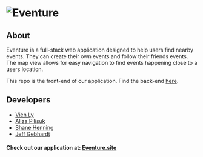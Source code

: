 # ![Eventure](./app/resources/logo-large.png)
## About  
Eventure is a full-stack web application designed to help users find nearby events. They can create their own events and follow their friends events. The map view allows for easy navigation to find events happening close to a users location.  

This repo is the front-end of our application. Find the back-end [here](https://github.com/eventure-events/eventure-server).

## Developers  
- [Vien Ly](https://github.com/vienly)  
- [Aliza Pilisuk](https://github.com/aliza89p)  
- [Shane Henning](https://github.com/shanehenning)  
- [Jeff Gebhardt](https://github.com/jeffgebhardt)  

#### Check out our application at:  **[Eventure.site](https://eventure.site)**
